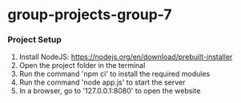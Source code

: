 ﻿# group-projects-group-7

### Project Setup
1. Install NodeJS: https://nodejs.org/en/download/prebuilt-installer
2. Open the project folder in the terminal
3. Run the command 'npm ci' to install the required modules
4. Run the command 'node app.js' to start the server
5. In a browser, go to '127.0.0.1:8080' to open the website

